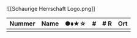 ![[Schaurige Herrschaft Logo.png]]

| Nummer | Name | ●⬧★☆ | # | # R | Ort |
|--------|------|:----:|:-:|:---:|-----|
| | | | | | |
